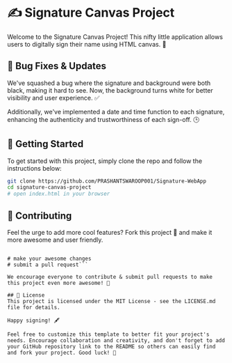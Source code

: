 # ✍️ Signature Canvas Project

Welcome to the Signature Canvas Project! This nifty little application allows users to digitally sign their name using HTML canvas. 🎨

## 🐞 Bug Fixes & Updates
We've squashed a bug where the signature and background were both black, making it hard to see. Now, the background turns white for better visibility and user experience. ✅

Additionally, we've implemented a date and time function to each signature, enhancing the authenticity and trustworthiness of each sign-off. 🕒

## 🚀 Getting Started
To get started with this project, simply clone the repo and follow the instructions below:

```bash
git clone https://github.com/PRASHANTSWAROOP001/Signature-WebApp
cd signature-canvas-project
# open index.html in your browser
```

## 🤝 Contributing 

Feel the urge to add more cool features? Fork this project 🌟 and make it more awesome and user friendly.

```git fork https://github.com/PRASHANTSWAROOP001/Signature-WebApp

# make your awesome changes
# submit a pull request```

We encourage everyone to contribute & submit pull requests to make this project even more awesome! 🙌

## 📄 License
This project is licensed under the MIT License - see the LICENSE.md file for details.

Happy signing! 🖋️

Feel free to customize this template to better fit your project's needs. Encourage collaboration and creativity, and don't forget to add your GitHub repository link to the README so others can easily find and fork your project. Good luck! 🚀






